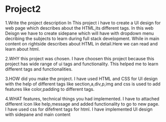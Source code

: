 # Project2

1.Write the project description In This project i have to create a UI design for web page which describes about the HTML,its different tags.
In this web Deisgn we have to create sidepane which will have with dropdown menu decribing the subjects to learn during full stack development. While in main content on rightside describes about HTML in detail.Here we can read and learn about html.

2.WHY this project was chosen.
I have choosen this project because this project has wide range of ui tags and functionality. This helped me to learn different tags and functionalities.

3.HOW did you make the project.
I have used HTML and CSS for UI design with the help of different tags like section,a,div,p,img and  css is used to add features like color,padding to different tags. 

4.WHAT features, technical things you had implemented.
I have to attached different icon like help,message and added functionality to go to new page. I have used css for difefrent tags for html. I have implemented UI design with sidepane and main content
